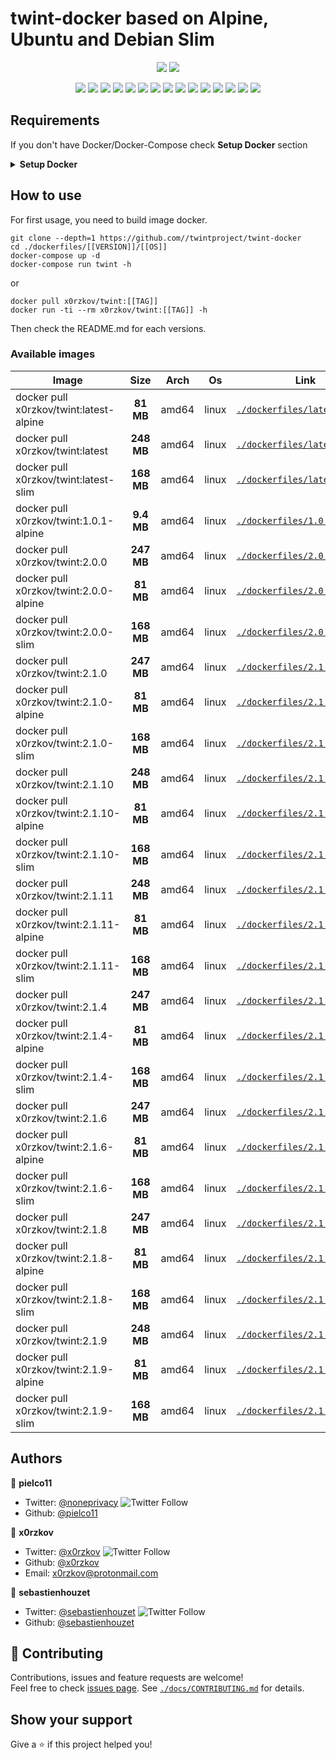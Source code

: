 # twint-docker based on Alpine, Ubuntu and Debian Slim

<p align="center">
    <a href="https://travis-ci.com/twintproject/twint-docker"><img src="https://img.shields.io/travis/twintproject/twint-docker.svg" /></a>
    <a href="https://cloud.drone.io/twintproject/twint-docker"><img src="https://cloud.drone.io/api/badges/twintproject/twint-docker/status.svg?ref=refs/heads/master" /></a>
</p>

<p align="center">
    <a href="https://github.com/twintproject/twint-docker" alt="github all releases"><img src="https://img.shields.io/github/downloads/twintproject/twint-docker/total.svg" /></a>
    <a href="https://github.com/twintproject/twint-docker" alt="github latest release"><img src="https://img.shields.io/github/downloads/twintproject/twint-docker/latest/total.svg" /></a>
    <a href="https://github.com/twintproject/twint-docker" alt="github tag"><img src="https://img.shields.io/github/tag/twintproject/twint-docker.svg" /></a>
    <a href="https://github.com/twintproject/twint-docker" alt="github release"><img src="https://img.shields.io/github/release/twintproject/twint-docker.svg" /></a>
    <a href="https://github.com/twintproject/twint-docker" alt="github pre release"><img src="https://img.shields.io/github/release/twintproject/twint-docker/all.svg" /></a>
    <a href="https://github.com/twintproject/twint-docker" alt="github fork"><img src="https://img.shields.io/github/forks/twintproject/twint-docker.svg?style=social&label=Fork" /></a>
    <a href="https://github.com/twintproject/twint-docker" alt="github stars"><img src="https://img.shields.io/github/stars/twintproject/twint-docker.svg?style=social&label=Star" /></a>
    <a href="https://github.com/twintproject/twint-docker" alt="github watchers"><img src="https://img.shields.io/github/watchers/twintproject/twint-docker.svg?style=social&label=Watch" /></a>
    <a href="https://github.com/twintproject/twint-docker" alt="github open issues"><img src="https://img.shields.io/github/issues/twintproject/twint-docker.svg" /></a>
    <a href="https://github.com/twintproject/twint-docker" alt="github closed issues"><img src="https://img.shields.io/github/issues-closed/twintproject/twint-docker.svg" /></a>
    <a href="https://github.com/twintproject/twint-docker" alt="github open pr"><img src="https://img.shields.io/github/issues-pr/twintproject/twint-docker.svg" /></a>
    <a href="https://github.com/twintproject/twint-docker" alt="github closed pr"><img src="https://img.shields.io/github/issues-pr-closed/twintproject/twint-docker.svg" /></a>
    <a href="https://github.com/twintproject/twint-docker" alt="github contributors"><img src="https://img.shields.io/github/contributors/twintproject/twint-docker.svg" /></a>
    <a href="https://github.com/twintproject/twint-docker" alt="github license"><img src="https://img.shields.io/github/license/twintproject/twint-docker.svg" /></a>
    <a href="https://travis-ci.com/twintproject/twint-docker" alt="travis badge"><img src="https://img.shields.io/travis/twintproject/twint-docker.svg" /></a>
</p>

## Requirements
If you don't have Docker/Docker-Compose check **Setup Docker** section

<details>
<summary><b>Setup Docker</b></summary>
<p>

## Docker
macOS: <a href="https://docs.docker.com/docker-for-mac/install/"> https://docs.docker.com/docker-for-mac/install/ </a>

linux: <a href="https://docs.docker.com/install/linux/docker-ce/ubuntu/"> https://docs.docker.com/install/linux/docker-ce/ubuntu/ </a>

## Docker Compose

linux: <a href="https://docs.docker.com/compose/install/"> https://docs.docker.com/compose/install/ </a>
</p>
</details>

## How to use

For first usage, you need to build image docker.

```shell
git clone --depth=1 https://github.com//twintproject/twint-docker
cd ./dockerfiles/[[VERSION]]/[[OS]]
docker-compose up -d
docker-compose run twint -h
```

or 

```
docker pull x0rzkov/twint:[[TAG]]
docker run -ti --rm x0rzkov/twint:[[TAG]] -h
```

Then check the README.md for each versions.

### Available images
| Image   |      Size      |  Arch |  Os |  Link |
|----------|:-------------:|------|------|------|
| docker pull x0rzkov/twint:latest-alpine|**81 MB**|amd64|linux|[`./dockerfiles/latest/alpine`](https://github.com//twintproject/twint-docker/tree/master/dockerfiles/latest/alpine/)|
| docker pull x0rzkov/twint:latest|**248 MB**|amd64|linux|[`./dockerfiles/latest`](https://github.com//twintproject/twint-docker/tree/master/dockerfiles/latest/)|
| docker pull x0rzkov/twint:latest-slim|**168 MB**|amd64|linux|[`./dockerfiles/latest/slim`](https://github.com//twintproject/twint-docker/tree/master/dockerfiles/latest/slim/)|
| docker pull x0rzkov/twint:1.0.1-alpine|**9.4 MB**|amd64|linux|[`./dockerfiles/1.0.1/alpine`](https://github.com//twintproject/twint-docker/tree/master/dockerfiles/1.0.1/alpine/)|
| docker pull x0rzkov/twint:2.0.0|**247 MB**|amd64|linux|[`./dockerfiles/2.0.0`](https://github.com//twintproject/twint-docker/tree/master/dockerfiles/2.0.0/)|
| docker pull x0rzkov/twint:2.0.0-alpine|**81 MB**|amd64|linux|[`./dockerfiles/2.0.0/alpine`](https://github.com//twintproject/twint-docker/tree/master/dockerfiles/2.0.0/alpine/)|
| docker pull x0rzkov/twint:2.0.0-slim|**168 MB**|amd64|linux|[`./dockerfiles/2.0.0/slim`](https://github.com//twintproject/twint-docker/tree/master/dockerfiles/2.0.0/slim/)|
| docker pull x0rzkov/twint:2.1.0|**247 MB**|amd64|linux|[`./dockerfiles/2.1.0`](https://github.com//twintproject/twint-docker/tree/master/dockerfiles/2.1.0/)|
| docker pull x0rzkov/twint:2.1.0-alpine|**81 MB**|amd64|linux|[`./dockerfiles/2.1.0/alpine`](https://github.com//twintproject/twint-docker/tree/master/dockerfiles/2.1.0/alpine/)|
| docker pull x0rzkov/twint:2.1.0-slim|**168 MB**|amd64|linux|[`./dockerfiles/2.1.0/slim`](https://github.com//twintproject/twint-docker/tree/master/dockerfiles/2.1.0/slim/)|
| docker pull x0rzkov/twint:2.1.10|**248 MB**|amd64|linux|[`./dockerfiles/2.1.10`](https://github.com//twintproject/twint-docker/tree/master/dockerfiles/2.1.10/)|
| docker pull x0rzkov/twint:2.1.10-alpine|**81 MB**|amd64|linux|[`./dockerfiles/2.1.10/alpine`](https://github.com//twintproject/twint-docker/tree/master/dockerfiles/2.1.10/alpine/)|
| docker pull x0rzkov/twint:2.1.10-slim|**168 MB**|amd64|linux|[`./dockerfiles/2.1.10/slim`](https://github.com//twintproject/twint-docker/tree/master/dockerfiles/2.1.10/slim/)|
| docker pull x0rzkov/twint:2.1.11|**248 MB**|amd64|linux|[`./dockerfiles/2.1.11`](https://github.com//twintproject/twint-docker/tree/master/dockerfiles/2.1.11/)|
| docker pull x0rzkov/twint:2.1.11-alpine|**81 MB**|amd64|linux|[`./dockerfiles/2.1.11/alpine`](https://github.com//twintproject/twint-docker/tree/master/dockerfiles/2.1.11/alpine/)|
| docker pull x0rzkov/twint:2.1.11-slim|**168 MB**|amd64|linux|[`./dockerfiles/2.1.11/slim`](https://github.com//twintproject/twint-docker/tree/master/dockerfiles/2.1.11/slim/)|
| docker pull x0rzkov/twint:2.1.4|**247 MB**|amd64|linux|[`./dockerfiles/2.1.4`](https://github.com//twintproject/twint-docker/tree/master/dockerfiles/2.1.4/)|
| docker pull x0rzkov/twint:2.1.4-alpine|**81 MB**|amd64|linux|[`./dockerfiles/2.1.4/alpine`](https://github.com//twintproject/twint-docker/tree/master/dockerfiles/2.1.4/alpine/)|
| docker pull x0rzkov/twint:2.1.4-slim|**168 MB**|amd64|linux|[`./dockerfiles/2.1.4/slim`](https://github.com//twintproject/twint-docker/tree/master/dockerfiles/2.1.4/slim/)|
| docker pull x0rzkov/twint:2.1.6|**247 MB**|amd64|linux|[`./dockerfiles/2.1.6`](https://github.com//twintproject/twint-docker/tree/master/dockerfiles/2.1.6/)|
| docker pull x0rzkov/twint:2.1.6-alpine|**81 MB**|amd64|linux|[`./dockerfiles/2.1.6/alpine`](https://github.com//twintproject/twint-docker/tree/master/dockerfiles/2.1.6/alpine/)|
| docker pull x0rzkov/twint:2.1.6-slim|**168 MB**|amd64|linux|[`./dockerfiles/2.1.6/slim`](https://github.com//twintproject/twint-docker/tree/master/dockerfiles/2.1.6/slim/)|
| docker pull x0rzkov/twint:2.1.8|**247 MB**|amd64|linux|[`./dockerfiles/2.1.8`](https://github.com//twintproject/twint-docker/tree/master/dockerfiles/2.1.8/)|
| docker pull x0rzkov/twint:2.1.8-alpine|**81 MB**|amd64|linux|[`./dockerfiles/2.1.8/alpine`](https://github.com//twintproject/twint-docker/tree/master/dockerfiles/2.1.8/alpine/)|
| docker pull x0rzkov/twint:2.1.8-slim|**168 MB**|amd64|linux|[`./dockerfiles/2.1.8/slim`](https://github.com//twintproject/twint-docker/tree/master/dockerfiles/2.1.8/slim/)|
| docker pull x0rzkov/twint:2.1.9|**248 MB**|amd64|linux|[`./dockerfiles/2.1.9`](https://github.com//twintproject/twint-docker/tree/master/dockerfiles/2.1.9/)|
| docker pull x0rzkov/twint:2.1.9-alpine|**81 MB**|amd64|linux|[`./dockerfiles/2.1.9/alpine`](https://github.com//twintproject/twint-docker/tree/master/dockerfiles/2.1.9/alpine/)|
| docker pull x0rzkov/twint:2.1.9-slim|**168 MB**|amd64|linux|[`./dockerfiles/2.1.9/slim`](https://github.com//twintproject/twint-docker/tree/master/dockerfiles/2.1.9/slim/)|


## Authors

👤 **pielco11**
* Twitter: [@noneprivacy](https://twitter.com/noneprivacy) ![Twitter Follow](https://img.shields.io/twitter/follow/noneprivacy?label=Follow&style=social)
* Github: [@pielco11](https://github.com/pielco11)


👤 **x0rzkov**
* Twitter: [@x0rzkov](https://twitter.com/x0rzkov) ![Twitter Follow](https://img.shields.io/twitter/follow/x0rzkov?label=Follow&style=social)
* Github: [@x0rzkov](https://github.com/x0rzkov)
* Email: x0rzkov@protonmail.com

👤 **sebastienhouzet**
* Twitter: [@sebastienhouzet](https://twitter.com/sebastienhouzet) ![Twitter Follow](https://img.shields.io/twitter/follow/sebastienhouzet?label=Follow&style=social)
* Github: [@sebastienhouzet](https://github.com/sebastienhouzet)



## 🤝 Contributing

Contributions, issues and feature requests are welcome!<br />Feel free to check [issues page](https://github.com//twintproject/twint-docker/issues).
See [`./docs/CONTRIBUTING.md`](https://github.com//twintproject/twint-docker/tree/master/docs/CONTRIBUTING.md) for details.

## Show your support

Give a ⭐️ if this project helped you!

